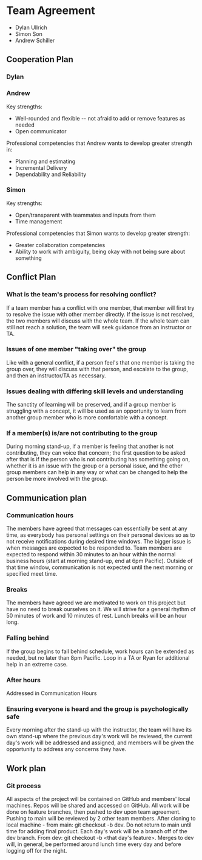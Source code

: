 # Team Agreement

- Dylan Ullrich
- Simon Son
- Andrew Schiller

## Cooperation Plan

### Dylan

### Andrew

Key strengths:

- Well-rounded and flexible -- not afraid to add or remove features as needed
- Open communicator

Professional competencies that Andrew wants to develop greater strength in:

- Planning and estimating
- Incremental Delivery
- Dependability and Reliability
  
### Simon

Key strengths:

- Open/transparent with teammates and inputs from them
- Time management

Professional competencies that Simon wants to develop greater strength:

- Greater collaboration competencies
- Ability to work with ambiguity, being okay with not being sure about something

## Conflict Plan

### What is the team's process for resolving conflict?

If a team member has a conflict with one member, that member will first try to resolve the issue with other member directly. If the issue is not resolved, the two members will discuss with the whole team. If the whole team can still not reach a solution, the team will seek guidance from an instructor or TA.

### Issues of one member "taking over" the group

Like with a general conflict, if a person feel's that one member is taking the group over, they will discuss with that person, and escalate to the group, and then an instructor/TA as necessary.

### Issues dealing with differing skill levels and understanding

The sanctity of learning will be preserved, and if a group member is struggling with a concept, it will be used as an opportunity to learn from another group member who is more comfortable with a concept.

### If a member(s) is/are not contributing to the group

During morning stand-up, if a member is feeling that another is not contributing, they can voice that concern; the first question to be asked after that is if the person who is not contributing has something going on, whether it is an issue with the group or a personal issue, and the other group members can help in any way or what can be changed to help the person be more involved with the group.

## Communication plan

### Communication hours

The members have agreed that messages can essentially be sent at any time, as everybody has personal settings on their personal devices so as to not receive notifications during desired time windows. The bigger issue is when messages are expected to be responded to. Team members are expected to respond within 30 minutes to an hour within the normal business hours (start at morning stand-up, end at 6pm Pacific). Outside of that time window, communication is not expected until the next morning or specified meet time.

### Breaks

The members have agreed we are motivated to work on this project but have no need to break ourselves on it. We will strive for a general rhythm of 50 minutes of work and 10 minutes of rest. Lunch breaks will be an hour long.

### Falling behind

If the group begins to fall behind schedule, work hours can be extended as needed, but no later than 8pm Pacific. Loop in a TA or Ryan for additional help in an extreme case.

### After hours

Addressed in Communication Hours

### Ensuring everyone is heard and the group is psychologically safe

Every morning after the stand-up with the instructor, the team will have its own stand-up where the previous day's work will be reviewed, the current day's work will be addressed and assigned, and members will be given the opportunity to address any concerns they have.

## Work plan

### Git process

All aspects of the project will be contained on GitHub and members' local machines.
Repos will be shared and accessed on GitHub.
All work will be done on feature branches, then pushed to dev upon team agreement. Pushing to main will be reviewed by 2 other team members.
After cloning to local machine - from main: git checkout -b dev.
Do not return to main until time for adding final product.
Each day's work will be a branch off of the dev branch.
From dev: git checkout -b <that day's feature>.
Merges to dev will, in general, be performed around lunch time every day and before logging off for the night.
